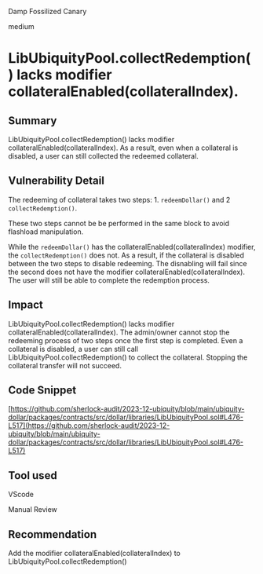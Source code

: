 Damp Fossilized Canary

medium

# LibUbiquityPool.collectRedemption() lacks modifier collateralEnabled(collateralIndex).

## Summary
LibUbiquityPool.collectRedemption() lacks modifier collateralEnabled(collateralIndex). As a result, even when a collateral is disabled, a user can still collected the redeemed collateral. 

## Vulnerability Detail
The redeeming of collateral takes two steps:  1. `redeemDollar()` and 2 `collectRedemption()`.

These two steps cannot be be performed in the same block to avoid flashload manipulation. 

While the `redeemDollar()` has the collateralEnabled(collateralIndex) modifier, the `collectRedemption()` does not. 
As a result, if the collateral is disabled between the two steps to disable redeeming. The disnabling will fail since the second does not have the modifier  collateralEnabled(collateralIndex). The user will still be able to complete the redemption process. 


## Impact
LibUbiquityPool.collectRedemption() lacks modifier collateralEnabled(collateralIndex). The admin/owner cannot stop the redeeming process of two steps once the first step is completed. Even a collateral is disabled, a user can still call LibUbiquityPool.collectRedemption() to collect the collateral.  Stopping the collateral transfer will not succeed.

## Code Snippet

[https://github.com/sherlock-audit/2023-12-ubiquity/blob/main/ubiquity-dollar/packages/contracts/src/dollar/libraries/LibUbiquityPool.sol#L476-L517](https://github.com/sherlock-audit/2023-12-ubiquity/blob/main/ubiquity-dollar/packages/contracts/src/dollar/libraries/LibUbiquityPool.sol#L476-L517)

## Tool used
VScode

Manual Review

## Recommendation

Add the modifier collateralEnabled(collateralIndex) to LibUbiquityPool.collectRedemption()
